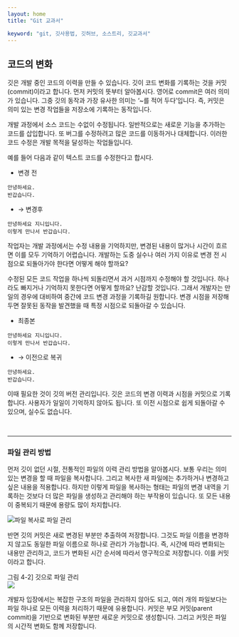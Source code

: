 ```yaml
---
layout: home
title: "Git 교과서"

keyword: "git, 깃사용법, 깃허브, 소스트리, 깃교과서"
---
```

## 코드의 변화
깃은 개발 중인 코드의 이력을 만들 수 있습니다. 깃이 코드 변화를 기록하는 것을 커밋(commit)이라고 합니다. 먼저 커밋의 뜻부터 알아봅시다. 영어로 commit은 여러 의미가 있습니다. 그중 깃의 동작과 가장 유사한 의미는 ‘~를 적어 두다’입니다. 즉, 커밋은 의미 있는 변경 작업들을 저장소에 기록하는 동작입니다.  

개발 과정에서 소스 코드는 수없이 수정됩니다. 일반적으로는 새로운 기능을 추가하는 코드를 삽입합니다. 또 버그를 수정하려고 많은 코드를 이동하거나 대체합니다. 이러한 코드 수정은 개발 목적을 달성하는 작업들입니다.  

예를 들어 다음과 같이 텍스트 코드를 수정한다고 합시다.  

* 변경 전
```
안녕하세요.
반갑습니다.
```

* → 변경후
```
안녕하세요 지니입니다.
이렇게 만나서 반갑습니다.
```
 
작업자는 개발 과정에서는 수정 내용을 기억하지만, 변경된 내용이 많거나 시간이 흐르면 이를 모두 기억하기 어렵습니다. 개발하는 도중 실수나 여러 가지 이유로 변경 전 시점으로 되돌아가야 한다면 어떻게 해야 할까요?  

수정된 모든 코드 작업을 하나씩 되돌리면서 과거 시점까지 수정해야 할 것입니다. 하나라도 빠지거나 기억하지 못한다면 어떻게 할까요? 난감할 것입니다. 그래서 개발자는 만일의 경우에 대비하여 중간에 코드 변경 과정을 기록하길 원합니다. 변경 시점을 저장해 두면 잘못된 동작을 발견했을 때 특정 시점으로 되돌아갈 수 있습니다.  

* 최종본
```
안녕하세요 지니입니다.
이렇게 만나서 반갑습니다.
```
* → 이전으로 복귀
```
안녕하세요.
반갑습니다.
```

이때 필요한 것이 깃의 버전 관리입니다. 깃은 코드의 변경 이력과 시점을 커밋으로 기록합니다. 사용자가 일일이 기억하지 않아도 됩니다. 또 이전 시점으로 쉽게 되돌아갈 수 있으며, 실수도 없습니다.  

<br>
<hr>

### 파일 관리 방법
먼저 깃이 없던 시절, 전통적인 파일의 이력 관리 방법을 알아봅시다. 보통 우리는 의미 있는 변경을 할 때 파일을 복사합니다. 그리고 복사한 새 파일에는 추가하거나 변경하고 싶은 내용을 적용합니다. 하지만 이렇게 파일을 복사하는 형태는 파일의 변경 내역을 기록하는 것보다 더 많은 파일을 생성하고 관리해야 하는 부작용이 있습니다. 또 모든 내용이 중복되기 때문에 용량도 많이 차지합니다.  

![파일 복사로 파일 관리](./img/04-1.jpg)

반면 깃의 커밋은 새로 변경된 부분만 추출하여 저장합니다. 그것도 파일 이름을 변경하지 않고도 동일한 파일 이름으로 하나로 관리가 가능합니다. 즉, 시간에 따라 변화되는 내용만 관리하고, 코드가 변화된 시간 순서에 따라서 영구적으로 저장합니다. 이를 커밋이라고 합니다.  

그림 4-2] 깃으로 파일 관리  
![](./img/04-2.jpg) 

개발자 입장에서는 복잡한 구조의 파일을 관리하지 않아도 되고, 여러 개의 파일보다는 파일 하나로 모든 이력을 처리하기 때문에 유용합니다. 커밋은 부모 커밋(parent commit)을 기반으로 변화된 부분만 새로운 커밋으로 생성합니다. 그리고 커밋은 파일의 시간적 변화도 함께 저장합니다.  

<br><br>